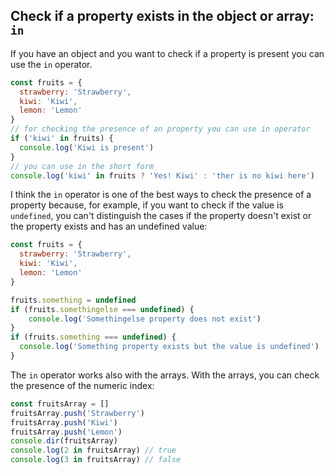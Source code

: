 ## Check if a property exists in the object or array: `in`

If you have an object and you want to check if a property is present you can use the `in` operator.

```javascript
const fruits = {
  strawberry: 'Strawberry',
  kiwi: 'Kiwi',
  lemon: 'Lemon'
}
// for checking the presence of an property you can use in operator
if ('kiwi' in fruits) {
  console.log('Kiwi is present')
}
// you can use in the short form
console.log('kiwi' in fruits ? 'Yes! Kiwi' : 'ther is no kiwi here')
```

I think the `in` operator is one of the best ways to check the presence of a property because, for example, if you want to check if the value is `undefined`, you can't distinguish the cases if the property doesn't exist or the property exists and has an undefined value:

```javascript
const fruits = {
  strawberry: 'Strawberry',
  kiwi: 'Kiwi',
  lemon: 'Lemon'
}

fruits.something = undefined
if (fruits.somethingelse === undefined) {
    console.log('Somethingelse property does not exist')
}
if (fruits.something === undefined) {
  console.log('Something property exists but the value is undefined')
}
```

The `in` operator works also with the arrays. With the arrays, you can check the presence of the numeric index:

```javascript
const fruitsArray = []
fruitsArray.push('Strawberry')
fruitsArray.push('Kiwi')
fruitsArray.push('Lemon')
console.dir(fruitsArray)
console.log(2 in fruitsArray) // true
console.log(3 in fruitsArray) // false
```